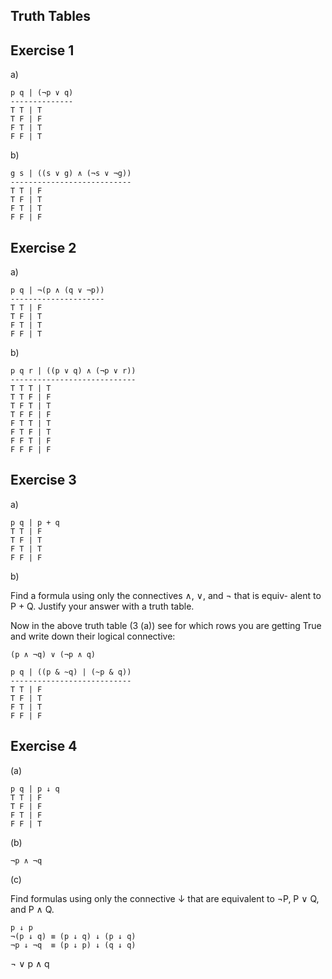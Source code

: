 Truth Tables
-------------

Exercise 1
-----------

a)


    p q | (¬p ∨ q)
    --------------
    T T | T
    T F | F
    F T | T
    F F | T


b)

    g s | ((s ∨ g) ∧ (¬s ∨ ¬g))
    ---------------------------
    T T | F
    T F | T
    F T | T
    F F | F

Exercise 2
-----------

a)

    p q | ¬(p ∧ (q ∨ ¬p))
    ---------------------
    T T | F
    T F | T
    F T | T
    F F | T

b)

    p q r | ((p ∨ q) ∧ (¬p ∨ r))
    ----------------------------
    T T T | T
    T T F | F
    T F T | T
    T F F | F
    F T T | T
    F T F | T
    F F T | F
    F F F | F

Exercise 3
-----------

a)

    p q | p + q
    T T | F 
    T F | T
    F T | T
    F F | F

b)

Find a formula using only the connectives ∧, ∨, and ¬ that is equiv-
alent to P + Q. Justify your answer with a truth table.

Now in the above truth table (3 (a)) see for which rows you are
getting True and write down their logical connective:

    (p ∧ ¬q) ∨ (¬p ∧ q)

    p q | ((p & ~q) | (~p & q))
    ---------------------------
    T T | F
    T F | T
    F T | T
    F F | F

Exercise 4
----------

(a)

    p q | p ↓ q
    T T | F
    T F | F
    F T | F
    F F | T

(b)

    ¬p ∧ ¬q

(c)

Find formulas using only the connective ↓ that are equivalent to ¬P,
P ∨ Q, and P ∧ Q.

    p ↓ p
    ¬(p ↓ q) ≡ (p ↓ q) ↓ (p ↓ q)
    ¬p ↓ ¬q  ≡ (p ↓ p) ↓ (q ↓ q)

¬
∨
p ∧ q
